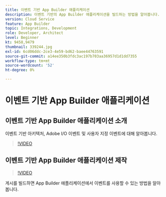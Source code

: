 ```yaml
---
title: 이벤트 기반 App Builder 애플리케이션
description: 이벤트 기반의 App Builder 애플리케이션을 빌드하는 방법을 알아봅니다.
version: Cloud Service
feature: App Builder
topic: Integrations, Development
role: Developer, Architect
level: Beginner
kt: 9458,9479
thumbnail: 339244.jpg
exl-id: 6cd06ddc-2ce3-4e59-bd62-baee44763591
source-git-commit: a14ee350b3fdc3ac197b703aa36957d1d1dd7355
workflow-type: tm+mt
source-wordcount: '52'
ht-degree: 0%

---
```


# 이벤트 기반 App Builder 애플리케이션

## 이벤트 기반 App Builder 애플리케이션 소개

이벤트 기반 아키텍처, Adobe I/O 이벤트 및 사용자 지정 이벤트에 대해 알아봅니다.

>[!VIDEO](https://video.tv.adobe.com/v/339244/?quality=12&learn=on)

## 이벤트 기반 App Builder 애플리케이션 제작

>[!VIDEO](https://video.tv.adobe.com/v/339245/?quality=12&learn=on)

게시를 빌드하면 App Builder 애플리케이션에서 이벤트를 사용할 수 있는 방법을 알아봅니다.
